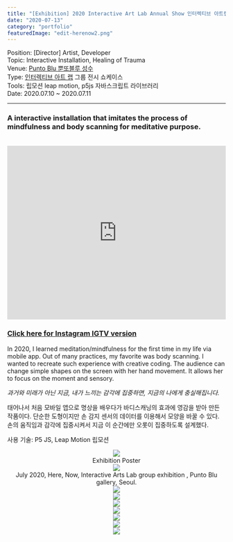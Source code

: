 ```yaml
---
title: "[Exhibition] 2020 Interactive Art Lab Annual Show 인터렉티브 아트랩 전시"
date: "2020-07-13"
category: "portfolio"
featuredImage: "edit-herenow2.png"
---
```


<div class="intro">
Position: [Director] Artist, Developer <br />
Topic: Interactive Installation, Healing of Trauma <br />
Venue: <a target="_blank" rel="noreferrer" href="https://www.instagram.com/puntobluseoul/">Punto Blu 뿐또블루 성수</a> <br />
Type: <a target="_blank" rel="noreferrer" href="https://www.instagram.com/interactive_art_lab/">인터렉티브 아트 랩</a> 그룹 전시 쇼케이스 <br />
Tools: 립모션 leap motion, p5js 자바스크립트 라이브러리 <br />
Date: 2020.07.10 ~ 2020.07.11
</div>
<hr >

<h3>
A interactive installation that imitates the process of mindfulness and body scanning for meditative purpose. </h3><br />

<iframe width="100%" height="400" src="https://www.youtube.com/embed/hv5kOB_E5DU" frameborder="0" allow="accelerometer; autoplay; clipboard-write; encrypted-media; gyroscope; picture-in-picture" allowfullscreen></iframe>

<h3><a target="_blank" rel="noreferrer" href="https://www.instagram.com/tv/CDJJrC-jmJ7/?utm_source=ig_embed&utm_campaign=loading">Click here for Instagram IGTV version</a></h3>

In 2020, I learned meditation/mindfulness for the first time in my life via mobile app.
Out of many practices, my favorite was body scanning. I wanted to recreate such experience with creative coding.
The audience can change simple shapes on the screen with her hand movement. It allows her to focus on the moment and sensory.

*과거와 미래가 아닌 지금, 내가 느끼는 감각에 집중하면, 지금의 나에게 충실해집니다.*

태어나서 처음 모바일 앱으로 명상을 배우다가 바디스캐닝의 효과에 영감을 받아 만든 작품이다.
단순한 도형이지만 손 감지 센서의 데이터를 이용해서 모양을 바꿀 수 있다. 
손의 움직임과 감각에 집중시켜서 지금 이 순간에만 오롯이 집중하도록 설계했다.

사용 기술: P5 JS, Leap Motion 립모션

<figure style="display: block; margin: 0 auto; text-align: center">
<img src="poster-ial.jpeg" >
<figcaption>Exhibition Poster</figcaption>
</figure>

<figure style="display: block; margin: 0 auto; text-align: center">
<img src="edit-herenow1 (2).jpg" >
<figcaption>July 2020, Here, Now, Interactive Arts Lab group exhibition <Frames>, Punto Blu gallery, Seoul. </figcaption>
</figure>


<figure style="display: block; margin: 0 auto; text-align: center">
<img src="edit-herenow2.png" >
<figcaption></figcaption>
</figure>

<figure style="display: block; margin: 0 auto; text-align: center">
<img src="herenow_black1.png" >
<figcaption></figcaption>
</figure>

<figure style="display: block; margin: 0 auto; text-align: center">
<img src="edit-herenow-flower.png" >
<figcaption></figcaption>
</figure>

<figure style="display: block; margin: 0 auto; text-align: center">
<img src="../../blog/post-2020-exhibition/here-now.jpg" >
<figcaption></figcaption>
</figure>

<figure style="display: block; margin: 0 auto; text-align: center">
<img src="../../blog/post-2020-exhibition/here-now-2.jpg" >
<figcaption></figcaption>
</figure>

<figure style="display: block; margin: 0 auto; text-align: center">
<img src="../../blog/post-2020-exhibition/here-now-stickers-2.jpg" >
<figcaption></figcaption>
</figure>


<figure style="display: block; margin: 0 auto; text-align: center">
<img src="../../blog/post-2020-exhibition/frames-4.jpg">
<figcaption></figcaption>
</figure>

